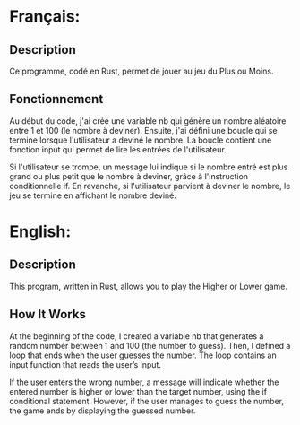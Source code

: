 # Français:

## Description
Ce programme, codé en Rust, permet de jouer au jeu du Plus ou Moins.


## Fonctionnement
Au début du code, j'ai créé une variable nb qui génère un nombre aléatoire entre 1 et 100 (le nombre à deviner). Ensuite, j'ai défini une boucle qui se termine lorsque l'utilisateur a deviné le nombre.
La boucle contient une fonction input qui permet de lire les entrées de l'utilisateur.

Si l'utilisateur se trompe, un message lui indique si le nombre entré est plus grand ou plus petit que le nombre à deviner, grâce à l'instruction conditionnelle if.
En revanche, si l'utilisateur parvient à deviner le nombre, le jeu se termine en affichant le nombre deviné.

# English:

## Description
This program, written in Rust, allows you to play the Higher or Lower game.

## How It Works
At the beginning of the code, I created a variable nb that generates a random number between 1 and 100 (the number to guess). Then, I defined a loop that ends when the user guesses the number.
The loop contains an input function that reads the user’s input.

If the user enters the wrong number, a message will indicate whether the entered number is higher or lower than the target number, using the if conditional statement.
However, if the user manages to guess the number, the game ends by displaying the guessed number.
